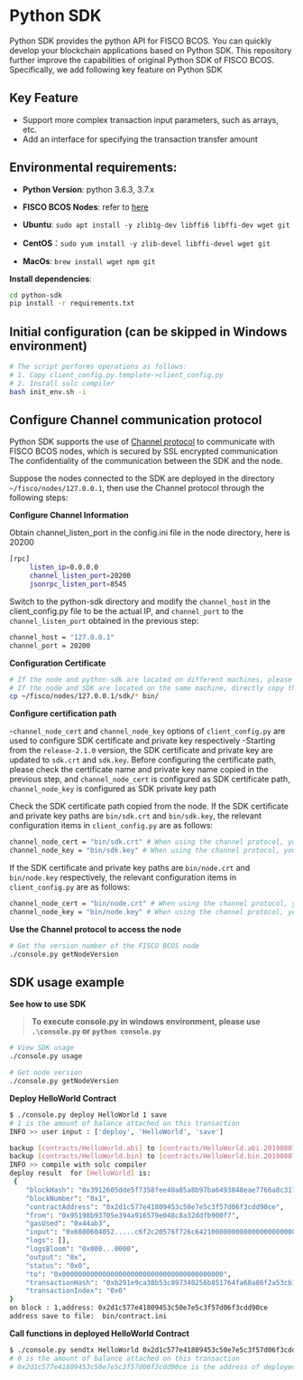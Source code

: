 # Python SDK

Python SDK provides the python API for FISCO BCOS. You can quickly develop your blockchain applications based on Python SDK. This repository further improve the capabilities of original Python SDK of FISCO BCOS. Specifically, we add following key feature on Python SDK


## Key Feature

- Support more complex transaction input parameters, such as arrays, etc.
- Add an interface for specifying the transaction transfer amount

## Environmental requirements:

- **Python Version**: python 3.6.3, 3.7.x

- **FISCO BCOS Nodes**: refer to [here](https://fisco-bcos-documentation.readthedocs.io/en/latest/docs/installation.html) 

- **Ubuntu**: `sudo apt install -y zlib1g-dev libffi6 libffi-dev wget git`

- **CentOS**：`sudo yum install -y zlib-devel libffi-devel wget git`

- **MacOs**: `brew install wget npm git`

**Install dependencies**:

```bash
cd python-sdk 
pip install -r requirements.txt
```

## Initial configuration (can be skipped in Windows environment)

```bash
# The script performs operations as follows:
# 1. Copy client_config.py.template->client_config.py
# 2. Install solc compiler
bash init_env.sh -i
```

## Configure Channel communication protocol

Python SDK supports the use of [Channel protocol](https://fisco-bcos-documentation.readthedocs.io/zh_CN/latest/docs/design/protocol_description.html#channelmessage-v1) to communicate with FISCO BCOS nodes, which is secured by SSL encrypted communication The confidentiality of the communication between the SDK and the node.

Suppose the nodes connected to the SDK are deployed in the directory `~/fisco/nodes/127.0.0.1`, then use the Channel protocol through the following steps:

**Configure Channel Information**

Obtain channel_listen_port in the config.ini file in the node directory, here is 20200
```bash
[rpc]
     listen_ip=0.0.0.0
     channel_listen_port=20200
     jsonrpc_listen_port=8545
```

Switch to the python-sdk directory and modify the `channel_host` in the client_config.py file to be the actual IP, and `channel_port` to the `channel_listen_port` obtained in the previous step:

```bash
channel_host = "127.0.0.1"
channel_port = 20200
```

**Configuration Certificate**

```bash
# If the node and python-sdk are located on different machines, please copy all relevant files in the node's sdk directory to the bin directory
# If the node and SDK are located on the same machine, directly copy the node certificate to the SDK configuration directory
cp ~/fisco/nodes/127.0.0.1/sdk/* bin/
```

**Configure certification path**

  -`channel_node_cert` and `channel_node_key` options of `client_config.py` are used to configure SDK certificate and private key respectively
  -Starting from the `release-2.1.0` version, the SDK certificate and private key are updated to `sdk.crt` and `sdk.key`. Before configuring the certificate path, please check the certificate name and private key name copied in the previous step, and `channel_node_cert` is configured as SDK certificate path, `channel_node_key` is configured as SDK private key path

Check the SDK certificate path copied from the node. If the SDK certificate and private key paths are `bin/sdk.crt` and `bin/sdk.key`, the relevant configuration items in `client_config.py` are as follows:

```bash
channel_node_cert = "bin/sdk.crt" # When using the channel protocol, you need to set the sdk certificate, if you use the rpc protocol to communicate, you can leave it blank here
channel_node_key = "bin/sdk.key" # When using the channel protocol, you need to set the sdk private key. If you use the rpc protocol to communicate, you can leave it blank here
```

If the SDK certificate and private key paths are `bin/node.crt` and `bin/node.key` respectively, the relevant configuration items in `client_config.py` are as follows:
```bash
channel_node_cert = "bin/node.crt" # When using the channel protocol, you need to set the sdk certificate, if you use the rpc protocol to communicate, you can leave it blank here
channel_node_key = "bin/node.key" # When using the channel protocol, you need to set the sdk private key, if you use the rpc protocol to communicate, you can leave it blank here
```
**Use the Channel protocol to access the node**

```bash
# Get the version number of the FISCO BCOS node
./console.py getNodeVersion
```

## SDK usage example

**See how to use SDK**

> **To execute console.py in windows environment, please use `.\console.py` or `python console.py`**

```bash
# View SDK usage
./console.py usage

# Get node version
./console.py getNodeVersion
```

**Deploy HelloWorld Contract**

```bash
$ ./console.py deploy HelloWorld 1 save 
# 1 is the amount of balance attached on this transaction
INFO >> user input : ['deploy', 'HelloWorld', 'save']

backup [contracts/HelloWorld.abi] to [contracts/HelloWorld.abi.20190807102912]
backup [contracts/HelloWorld.bin] to [contracts/HelloWorld.bin.20190807102912]
INFO >> compile with solc compiler
deploy result  for [HelloWorld] is:
 {
    "blockHash": "0x3912605dde5f7358fee40a85a8b97ba6493848eae7766a8c317beecafb2e279d",
    "blockNumber": "0x1",
    "contractAddress": "0x2d1c577e41809453c50e7e5c3f57d06f3cdd90ce",
    "from": "0x95198b93705e394a916579e048c8a32ddfb900f7",
    "gasUsed": "0x44ab3",
    "input": "0x6080604052.....c6f2c20576f726c642100000000000000000000000000",
    "logs": [],
    "logsBloom": "0x000...0000",
    "output": "0x",
    "status": "0x0",
    "to": "0x0000000000000000000000000000000000000000",
    "transactionHash": "0xb291e9ca38b53c897340256b851764fa68a86f2a53cb14b2ecdcc332e850bb91",
    "transactionIndex": "0x0"
}
on block : 1,address: 0x2d1c577e41809453c50e7e5c3f57d06f3cdd90ce 
address save to file:  bin/contract.ini
```

**Call functions in deployed HelloWorld Contract**
```bash
$ ./console.py sendtx HelloWorld 0x2d1c577e41809453c50e7e5c3f57d06f3cdd90ce get 0
# 0 is the amount of balance attached on this transaction
# 0x2d1c577e41809453c50e7e5c3f57d06f3cdd90ce is the address of deployed contract HelloWorld.
```

